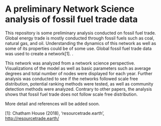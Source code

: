 # A preliminary Network Science analysis of fossil fuel trade data
This repository is some preliminary analysis conducted on fossil fuel trade. Global energy trade is mostly conducted through fossil fuels such as coal, natural gas, and oil. Understanding the dynamics of this network as well as some of its properties could be of some use. Global fossil fuel trade data was used to create a network[1]. .

This network was analyzed from a network science perspective. Visualizations of the model as well as basic parameters such as average degrees and total number of nodes were displayed for each year. Further analysis was conducted to see if the networks followed scale free distribution, potential ranking methods were tested, as well as community detection methods were analyzed. Contrary to other papers, the analysis shows that fossil fuel trade does not follow scale free distribution.

More detail and references will be added soon.

[1]: Chatham House (2018), ‘resourcetrade.earth’, http://resourcetrade.earth/
